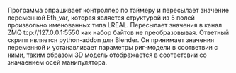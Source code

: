 Программа опрашивает контроллер по таймеру и пересылает 
значение переменной Eth_var, которая является структурой
из 5 полей произвольно именованных типа LREAL.
Пересылает значения в канал ZMQ tcp://127.0.0.1:5550 как 
набор байтов не преобразовывая.
Ответный скрипт является python-addon для Blender. Он принимает 
значения переменной и устанавливает параметры риг-модели в соответвии
с ними, таким образом 3D модель отображается в соответсвии со 
значаением осей манипулятора.